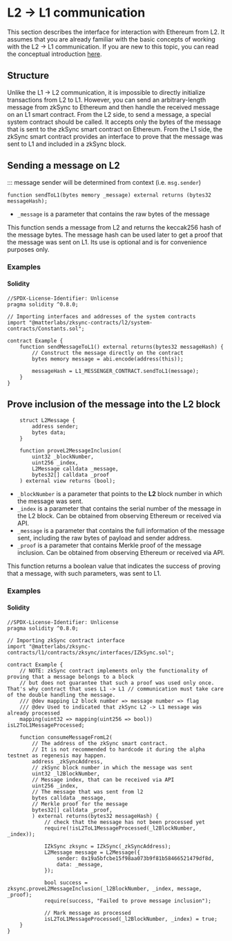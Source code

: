 # L2 -> L1 communication

This section describes the interface for interaction with Ethereum from L2. It assumes that you are already familiar with the basic concepts of working with the L2 -> L1 communication. If you are new to this topic, you can read the conceptual introduction [here](../zksync-v2/l1-l2-interop.md). 

## Structure

Unlike the L1 -> L2 communication, it is impossible to directly initialize transactions from L2 to L1. However, you can send an arbitrary-length message from zkSync to Ethereum and then handle the received message on an L1 smart contract. From the L2 side, to send a message, a special system contract should be called. It accepts only the bytes of the message that is sent to the zkSync smart contract on Ethereum. From the L1 side, the zkSync smart contract provides an interface to prove that the message was sent to L1 and included in a zkSync block.

## Sending a message on L2

::: message sender will be determined from context (i.e. `msg.sender`)

```
function sendToL1(bytes memory _message) external returns (bytes32 messageHash);
```

- `_message` is a parameter that contains the raw bytes of the message

This function sends a message from L2 and returns the keccak256 hash of the message bytes. The message hash can be used later to get a proof that the message was sent on L1. Its use is optional and is for convenience purposes only.

### Examples

#### Solidity

```sol
//SPDX-License-Identifier: Unlicense
pragma solidity ^0.8.0;

// Importing interfaces and addresses of the system contracts
import "@matterlabs/zksync-contracts/l2/system-contracts/Constants.sol";

contract Example {
    function sendMessageToL1() external returns(bytes32 messageHash) {
        // Construct the message directly on the contract
        bytes memory message = abi.encode(address(this));
        
        messageHash = L1_MESSENGER_CONTRACT.sendToL1(message);
    }
}
```

## Prove inclusion of the message into the L2 block

```
    struct L2Message {
        address sender;
        bytes data;
    }

    function proveL2MessageInclusion(
        uint32 _blockNumber,
        uint256 _index,
        L2Message calldata _message,
        bytes32[] calldata _proof
    ) external view returns (bool);
```

- `_blockNumber` is a parameter that points to the **L2** block number in which the message was sent.
- `_index` is a parameter that contains the serial number of the message in the L2 block. Can be obtained from observing Ethereum or received via API.
- `_message` is a parameter that contains the full information of the message sent, including the raw bytes of payload and sender address.
- `_proof` is a parameter that contains Merkle proof of the message inclusion. Can be obtained from observing Ethereum or received via API.

This function returns a boolean value that indicates the success of proving that a message, with such parameters, was sent to L1.

### Examples

#### Solidity

```sol
//SPDX-License-Identifier: Unlicense
pragma solidity ^0.8.0;

// Importing zkSync contract interface
import "@matterlabs/zksync-contracts/l1/contracts/zksync/interfaces/IZkSync.sol";

contract Example {
    // NOTE: zkSync contract implements only the functionality of proving that a message belongs to a block
    // but does not guarantee that such a proof was used only once. That's why contract that uses L1 -> L1 // communication must take care of the double handling the message.
    /// @dev mapping L2 block number => message number => flag
    /// @dev Used to indicated that zkSync L2 -> L1 message was already processed
    mapping(uint32 => mapping(uint256 => bool)) isL2ToL1MessageProcessed;

    function consumeMessageFromL2(
        // The address of the zkSync smart contract.
        // It is not recommended to hardcode it during the alpha testnet as regenesis may happen.
        address _zkSyncAddress,
        // zkSync block number in which the message was sent
        uint32 _l2BlockNumber,
        // Message index, that can be received via API
        uint256 _index,
        // The message that was sent from l2
        bytes calldata _message,
        // Merkle proof for the message
        bytes32[] calldata _proof,
        ) external returns(bytes32 messageHash) {
            // check that the message has not been processed yet
            require(!isL2ToL1MessageProcessed(_l2BlockNumber, _index));

            IZkSync zksync = IZkSync(_zkSyncAddress);
            L2Message message = L2Message({
                sender: 0x19a5bfcbe15f98aa073b9f81b58466521479df8d,
                data: _message,  
            });

            bool success = zksync.proveL2MessageInclusion(_l2BlockNumber, _index, message, _proof);
            require(success, "Failed to prove message inclusion");

            // Mark message as processed
            isL2ToL1MessageProcessed(_l2BlockNumber, _index) = true;
    }
}
```